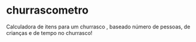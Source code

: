 # churrascometro
Calculadora de itens para um churrasco , baseado número de pessoas, de crianças e de tempo no churrasco!

